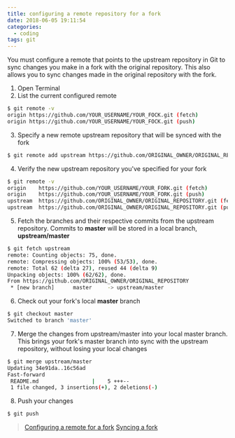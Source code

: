 ```yaml
---
title: configuring a remote repository for a fork
date: 2018-06-05 19:11:54
categories:
  - coding
tags: git
---
```


You must configure a remote that points to the upstream repository in Git to sync changes 
you make in a fork with the original repository. This also allows you to sync changes made 
in the original repository with the fork.

1. Open Terminal
2. List the current configured remote 
```bash
$ git remote -v
origin https://github.com/YOUR_USERNAME/YOUR_FOCK.git (fetch)
origin https://github.com/YOUR_USERNAME/YOUR_FOCK.git (push)
```
3. Specify a new remote upstream repository that will be synced with the fork
```bash
$ git remote add upstream https://github.com/ORIGINAL_OWNER/ORIGINAL_REPOSITORY.git
```

4. Verify the new upstream repository you've specified for your fork
```bash
$ git remote -v
origin    https://github.com/YOUR_USERNAME/YOUR_FORK.git (fetch)
origin    https://github.com/YOUR_USERNAME/YOUR_FORK.git (push)
upstream  https://github.com/ORIGINAL_OWNER/ORIGINAL_REPOSITORY.git (fetch)
upstream  https://github.com/ORIGINAL_OWNER/ORIGINAL_REPOSITORY.git (push)
```
5. Fetch the branches and their respective commits from the upstream repository. Commits to **master** will be stored in a local branch, **upstream/master**
```bash
$ git fetch upstream
remote: Counting objects: 75, done.
remote: Compressing objects: 100% (53/53), done.
remote: Total 62 (delta 27), reused 44 (delta 9)
Unpacking objects: 100% (62/62), done.
From https://github.com/ORIGINAL_OWNER/ORIGINAL_REPOSITORY
 * [new branch]      master     -> upstream/master
```

6. Check out your fork's local **master** branch
```bash
$ git checkout master
Switched to branch 'master'
```
7. Merge the changes from upstream/master into your local master branch. This brings your fork's master branch into sync with the upstream repository, without losing your local changes
```bash
$ git merge upstream/master
Updating 34e91da..16c56ad
Fast-forward
 README.md                 |    5 +++--
 1 file changed, 3 insertions(+), 2 deletions(-)
```

8. Push your changes
```bash
$ git push
```
> [Configuring a remote for a fork](https://help.github.com/articles/configuring-a-remote-for-a-fork/)
> [Syncing a fork](https://help.github.com/articles/syncing-a-fork/)
